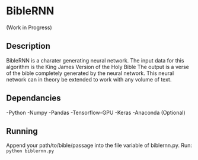 # BibleRNN
(Work in Progress)

## Description
BibleRNN is a charater generating neural network. The input data for this algorithm is the King James Version of the Holy Bible
The output is a verse of the bible completely generated by the neural network. This neural network can in theory be extended to work with any volume of text. 

## Dependancies
-Python
-Numpy
-Pandas
-Tensorflow-GPU
-Keras
-Anaconda (Optional)

## Running
Append your path/to/bible/passage into the file variable of biblernn.py. 
Run: `python biblernn.py `
